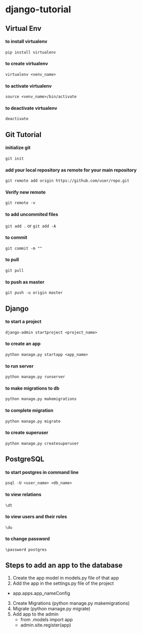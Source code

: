 # django-tutorial
## Virtual Env
#### to install virtualenv
`pip install virtualenv`

#### to create virtualenv
`virtualenv <venv_name>`

#### to activate virtualenv
`source <venv_name>/bin/activate`

#### to deactivate virtualenv
`deactivate`

## Git Tutorial
#### initialize git
`git init`

#### add your local repository as remote for your main repository
`git remote add origin https://github.com/user/repo.git`

#### Verify new remote
`git remote -v`

#### to add uncommited files
`git add .`
or
`git add -A`

#### to commit
`git commit -m ""`

#### to pull
`git pull`

#### to push as master
`git push -u origin master`

## Django
#### to start a project
`django-admin startproject <project_name>`

#### to create an app
`python manage.py startapp <app_name>`

#### to run server
`python manage.py runserver`

#### to make migrations to db
`python manage.py makemigrations`

#### to complete migration
`python manage.py migrate`

#### to create superuser
`python manage.py createsuperuser`


## PostgreSQL
#### to start postgres in command line
`psql -U <user_name> <db_name>`

#### to view relations
`\dt`

#### to view users and their roles
`\du`

#### to change password
`\password postgres`


## Steps to add an app to the database
1. Create the app model in models.py file of that app
2. Add the app in the settings.py file of the project
  - app.apps.app_nameConfig
3. Create Migrations (python manage.py makemigrations)
4. Migrate (python manage.py migrate)
5. Add app to the admin
    * from .models import app
    * admin.site.register(app)
